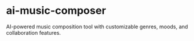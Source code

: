 # ai-music-composer
AI-powered music composition tool with customizable genres, moods, and collaboration features.
